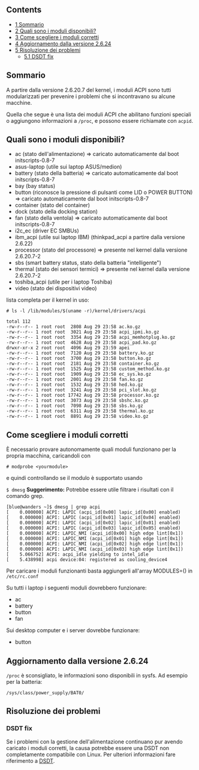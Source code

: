 ## Contents

*   [1 Sommario](#Sommario)
*   [2 Quali sono i moduli disponibili?](#Quali_sono_i_moduli_disponibili.3F)
*   [3 Come scegliere i moduli corretti](#Come_scegliere_i_moduli_corretti)
*   [4 Aggiornamento dalla versione 2.6.24](#Aggiornamento_dalla_versione_2.6.24)
*   [5 Risoluzione dei problemi](#Risoluzione_dei_problemi)
    *   [5.1 DSDT fix](#DSDT_fix)

## Sommario

A partire dalla versione 2.6.20.7 del kernel, i moduli ACPI sono tutti modularizzati per prevenire i problemi che si incontravano su alcune macchine.

Quella che segue è una lista dei moduli ACPI che abilitano funzioni speciali o aggiungono informazioni a `/proc`, e possono essere richiamate con `acpid`.

## Quali sono i moduli disponibili?

*   ac (stato dell'alimentazione) => caricato automaticamente dal boot initscripts-0.8-7
*   asus-laptop (utile sui laptop ASUS/medion)
*   battery (stato della batteria) => caricato automaticamente dal boot initscripts-0.8-7
*   bay (bay status)
*   button (riconosce la pressione di pulsanti come LID o POWER BUTTON) => caricato automaticamente dal boot initscripts-0.8-7
*   container (stato del container)
*   dock (stato della docking station)
*   fan (stato della ventola) => caricato automaticamente dal boot initscripts-0.8-7
*   i2c_ec (driver EC SMBUs)
*   ibm_acpi (utile sui laptop IBM) (thinkpad_acpi a partire dalla versione 2.6.22)
*   processor (stato del processore) => presente nel kernel dalla versione 2.6.20.7-2
*   sbs (smart battery status, stato della batteria "intelligente")
*   thermal (stato dei sensori termici) => presente nel kernel dalla versione 2.6.20.7-2
*   toshiba_acpi (utile per i laptop Toshiba)
*   video (stato dei dispositivi video)

lista completa per il kernel in uso:

 `# ls -l /lib/modules/$(uname -r)/kernel/drivers/acpi` 

```
total 112
-rw-r--r-- 1 root root  2808 Aug 29 23:58 ac.ko.gz
-rw-r--r-- 1 root root  3021 Aug 29 23:58 acpi_ipmi.ko.gz
-rw-r--r-- 1 root root  3354 Aug 29 23:58 acpi_memhotplug.ko.gz
-rw-r--r-- 1 root root  4628 Aug 29 23:58 acpi_pad.ko.gz
drwxr-xr-x 2 root root  4096 Aug 29 23:59 apei
-rw-r--r-- 1 root root  7120 Aug 29 23:58 battery.ko.gz
-rw-r--r-- 1 root root  3700 Aug 29 23:58 button.ko.gz
-rw-r--r-- 1 root root  2181 Aug 29 23:58 container.ko.gz
-rw-r--r-- 1 root root  1525 Aug 29 23:58 custom_method.ko.gz
-rw-r--r-- 1 root root  1909 Aug 29 23:58 ec_sys.ko.gz
-rw-r--r-- 1 root root  2001 Aug 29 23:58 fan.ko.gz
-rw-r--r-- 1 root root  1532 Aug 29 23:58 hed.ko.gz
-rw-r--r-- 1 root root  3241 Aug 29 23:58 pci_slot.ko.gz
-rw-r--r-- 1 root root 17742 Aug 29 23:58 processor.ko.gz
-rw-r--r-- 1 root root  3073 Aug 29 23:58 sbshc.ko.gz
-rw-r--r-- 1 root root  7098 Aug 29 23:58 sbs.ko.gz
-rw-r--r-- 1 root root  6311 Aug 29 23:58 thermal.ko.gz
-rw-r--r-- 1 root root  8891 Aug 29 23:58 video.ko.gz

```

## Come scegliere i moduli corretti

È necessario provare autonomamente quali moduli funzionano per la propria macchina, caricandoli con

 `# modprobe <yourmodule>` 

e quindi controllando se il modulo è supportato usando

 `$ dmesg` 
**Suggerimento:** Potrebbe essere utile filtrare i risultati con il comando grep.

```
[blue@wanders ~]$ dmesg | grep acpi
[    0.000000] ACPI: LAPIC (acpi_id[0x00] lapic_id[0x00] enabled)
[    0.000000] ACPI: LAPIC (acpi_id[0x01] lapic_id[0x04] enabled)
[    0.000000] ACPI: LAPIC (acpi_id[0x02] lapic_id[0x01] enabled)
[    0.000000] ACPI: LAPIC (acpi_id[0x03] lapic_id[0x05] enabled)
[    0.000000] ACPI: LAPIC_NMI (acpi_id[0x00] high edge lint[0x1])
[    0.000000] ACPI: LAPIC_NMI (acpi_id[0x01] high edge lint[0x1])
[    0.000000] ACPI: LAPIC_NMI (acpi_id[0x02] high edge lint[0x1])
[    0.000000] ACPI: LAPIC_NMI (acpi_id[0x03] high edge lint[0x1])
[    5.066752] ACPI: acpi_idle yielding to intel_idle
[    5.438998] acpi device:04: registered as cooling_device4

```

Per caricare i moduli funzionanti basta aggiungerli all'array MODULES=() in `/etc/rc.conf`

Su tutti i laptop i seguenti moduli dovrebbero funzionare:

*   ac
*   battery
*   button
*   fan

Sui desktop computer e i server dovrebbe funzionare:

*   button

## Aggiornamento dalla versione 2.6.24

`/proc` è sconsigliato, le informazioni sono disponibili in sysfs. Ad esempio per la batteria:

```
/sys/class/power_supply/BAT0/

```

## Risoluzione dei problemi

### DSDT fix

Se i problemi con la gestione dell'alimentazione continuano pur avendo caricato i moduli corretti, la causa potrebbe essere una DSDT non completamente compatibile con Linux. Per ulteriori informazioni fare riferimento a [DSDT](/index.php/DSDT "DSDT").